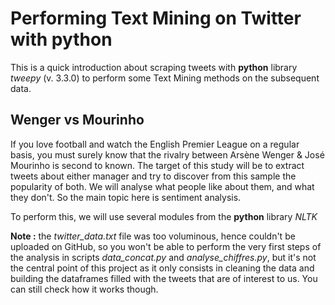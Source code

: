 # Performing Text Mining on Twitter with python

This is a quick introduction about scraping tweets with **python** library *tweepy* (v. 3.3.0) to perform some Text Mining methods on the subsequent data.

## Wenger vs Mourinho

If you love football and watch the English Premier League on a regular basis, you must surely know that the rivalry between Arsène Wenger & José Mourinho is second to known. The target of this study will be to extract tweets about either manager and try to discover from this sample the popularity of both. We will analyse what people like about them, and what they don't. So the main topic here is sentiment analysis.

To perform this, we will use several modules from the **python** library *NLTK*

**Note :** the *twitter_data.txt* file was too voluminous, hence couldn't be uploaded on GitHub, so you won't be able to perform the very first steps of the analysis in scripts *data_concat.py* and *analyse_chiffres.py*, but it's not the central point of this project as it only consists in cleaning the data and building the dataframes filled with the tweets that are of interest to us. You can still check how it works though.
